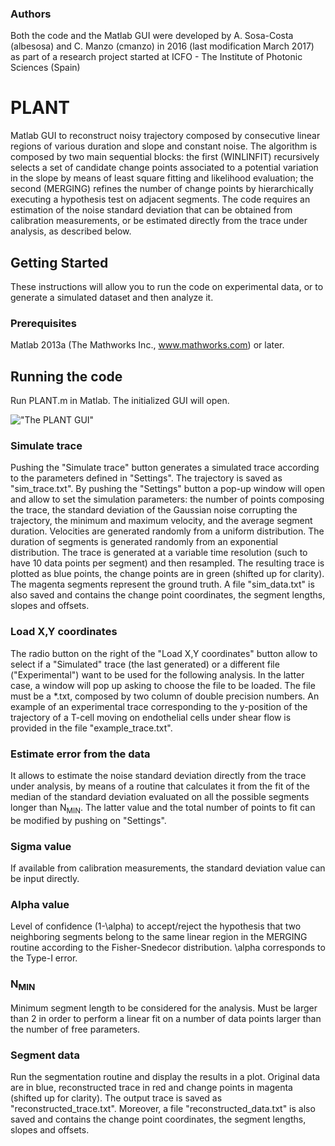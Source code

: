 ### Authors
Both the code and the Matlab GUI were developed by A. Sosa-Costa (albesosa) and C. Manzo (cmanzo) in 2016 (last modification March 2017) as part of a research project started at ICFO - The Institute of Photonic Sciences (Spain)

# PLANT
Matlab GUI to reconstruct noisy trajectory composed by consecutive linear regions of various duration and slope and constant noise. The algorithm is composed by two main sequential blocks: the first (WINLINFIT) recursively selects a set of candidate change points associated to a potential variation in the slope by means of least square fitting and likelihood evaluation; the second (MERGING) refines the number of change points by hierarchically executing a hypothesis test on adjacent segments.  The code requires an estimation of the noise standard deviation that can be obtained from calibration measurements, or be estimated directly from the trace under analysis, as described below. 

## Getting Started
These instructions will allow you to run the code on experimental data, or to generate a simulated dataset and then analyze it.

### Prerequisites
Matlab 2013a (The Mathworks Inc., www.mathworks.com) or later.

## Running the code
Run PLANT.m in Matlab. The initialized GUI will open. 

!["The PLANT GUI"](PLANT1.png)

### Simulate trace
Pushing the "Simulate trace" button generates a simulated trace according to the parameters defined in "Settings". The trajectory is saved as "sim_trace.txt". By pushing the "Settings" button a pop-up window will open and allow to set the simulation parameters: the number of points composing the trace, the standard deviation of the Gaussian noise corrupting the trajectory, the minimum and maximum velocity, and the average segment duration. Velocities are generated randomly from a uniform distribution. The duration of segments is generated randomly from an exponential distribution. The trace is generated at a variable time resolution (such to have 10 data points per segment) and then resampled. The resulting trace is plotted as blue points, the change points are in green (shifted up for clarity). The magenta segments represent the ground truth. A file "sim_data.txt" is also saved and contains the change point coordinates, the segment lengths, slopes and offsets.

### Load X,Y coordinates
The radio button on the right of the "Load X,Y coordinates" button allow to select if a "Simulated" trace (the last generated) or a different file ("Experimental") want to be used for the following analysis. In the latter case, a window will pop up asking to choose the file to be loaded.  The file must be a *.txt, composed by two column of double precision numbers. An example of an experimental trace corresponding to the y-position of the trajectory of a T-cell moving on endothelial cells under shear flow is provided in the file "example_trace.txt".

### Estimate error from the data
It allows to estimate the noise standard deviation directly from the trace under analysis, by means of a routine that calculates it from the fit of the median of the standard deviation evaluated on all the possible segments longer than N<sub>MIN</sub>. The latter value and the total number of points to fit can be modified by pushing on "Settings". 

### Sigma value
If available from calibration measurements, the standard deviation value can be input directly.

### Alpha value
Level of confidence (1-\alpha) to accept/reject the hypothesis that two neighboring segments belong to the same linear region in the MERGING routine according to the Fisher-Snedecor distribution. \alpha corresponds to the Type-I error.

### N<sub>MIN</sub>
Minimum segment length to be considered for the analysis. Must be larger than 2 in order to perform a linear fit on a number of data points larger than the number of free parameters.

### Segment data
Run the segmentation routine and display the results in a plot. Original data are in blue, reconstructed trace in red and change points in magenta (shifted up for clarity). The output trace is saved as "reconstructed_trace.txt".
Moreover, a file "reconstructed_data.txt" is also saved and contains the change point coordinates, the segment lengths, slopes and offsets.


